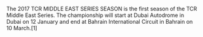The 2017 TCR MIDDLE EAST SERIES SEASON is the first season of the TCR Middle East Series. The championship will start at Dubai Autodrome in Dubai on 12 January and end at Bahrain International Circuit in Bahrain on 10 March.[1]

